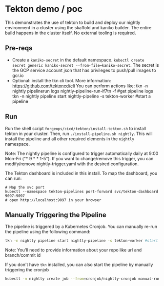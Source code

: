 # Tekton demo / poc

This demonstrates the use of tekton to build and deploy our nightly environment in a cluster using the skaffold and kaniko builder.
The entire build happens in the cluster itself. No external tooling is required.

## Pre-reqs

* Create a `kaniko-secret` in the default namespace. `kubectl create secret generic kaniko-secret --from-file=kaniko-secret`.
   The secret is the GCP service account json that has privileges to push/pull images to gcr.io
* Optional: install the tkn cli tool. More information: https://github.com/tektoncd/cli
  You can perform actions like:
    tkn -n nightly pipelinerun logs nightly-pipeline-run-lf7tn -f #get pipeline logs
    tkn -n nightly pipeline start nightly-pipeline -s tekton-worker #start a pipeline

## Run

Run the shell script `forgeops/cicd/tekton/install-tekton.sh` to install tekton in your cluster. Then, run `./install-pipeline.sh nightly`. This will install the pipeline and all other required elements in the `nightly` namespace.

Note: The nightly pipeline is configured to trigger automatically daily at 9:00 Mon-Fri ("* 9 * * 1-5"). If you want to change/remove this trigger, you can modify/remove nightly-trigger.yaml with the desired configuration.

The Tekton dashboard is included in this install. To map the dashboard, you can run:

```
# Map the svc port
kubectl --namespace tekton-pipelines port-forward svc/tekton-dashboard 9097:9097
# open http://localhost:9097 in your browser
```

## Manually Triggering the Pipeline

The pipeline is triggered by a Kubernetes Cronjob. You can manually re-run the pipeline using the following command:

```bash
tkn -n nightly pipeline start nightly-pipeline -s tekton-worker #start a pipeline
```
Note: You'll need to provide information about your repo like url and branch/commit id

If you don't have `tkn` installed, you can also start the pipeline by manually triggering the cronjob

```bash
kubectl -n nightly create job --from=cronjob/nightly-cronjob manual-run
```
